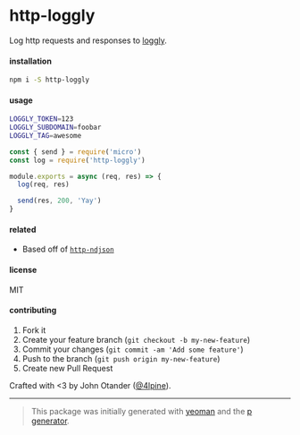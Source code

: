 # http-loggly

Log http requests and responses to [loggly](https://loggly.com).

#### installation

```bash
npm i -S http-loggly
```

#### usage

```sh
LOGGLY_TOKEN=123
LOGGLY_SUBDOMAIN=foobar
LOGGLY_TAG=awesome
```

```javascript
const { send } = require('micro')
const log = require('http-loggly')

module.exports = async (req, res) => {
  log(req, res)

  send(res, 200, 'Yay')
}
```

#### related

- Based off of [`http-ndjson`](https://github.com/yoshuawuyts/http-ndjson)

#### license

MIT

#### contributing

1. Fork it
2. Create your feature branch (`git checkout -b my-new-feature`)
3. Commit your changes (`git commit -am 'Add some feature'`)
4. Push to the branch (`git push origin my-new-feature`)
5. Create new Pull Request

Crafted with <3 by John Otander ([@4lpine](https://twitter.com/4lpine)).

***

> This package was initially generated with [yeoman](http://yeoman.io) and the [p generator](https://github.com/johnotander/generator-p.git).
